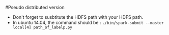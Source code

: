 #Pseudo distributed version

- Don't forget to susbtitute the HDFS path with your HDFS path.
- In ubuntu 14.04, the command should be : `./bin/spark-submit --master local[4] path_of_labelp.py`
